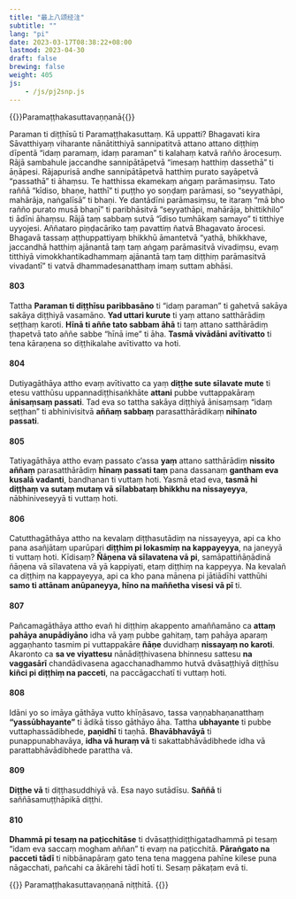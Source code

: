 ```yaml
---
title: "最上八颂经注"
subtitle: ""
lang: "pi"
date: 2023-03-17T08:38:22+08:00
lastmod: 2023-04-30
draft: false
brewing: false
weight: 405
js:
    - /js/pj2snp.js
---
```


{{<subtitle>}}Paramaṭṭhakasuttavaṇṇanā{{</subtitle>}}

Paraman ti diṭṭhīsū ti Paramaṭṭhakasuttaṃ. Kā uppatti? Bhagavati kira Sāvatthiyaṃ viharante nānātitthiyā sannipatitvā attano attano diṭṭhiṃ dīpentā “idaṃ paramaṃ, idaṃ paraman” ti kalahaṃ katvā rañño ārocesuṃ. Rājā sambahule jaccandhe sannipātāpetvā “imesaṃ hatthiṃ dassethā” ti āṇāpesi. Rājapurisā andhe sannipātāpetvā hatthiṃ purato sayāpetvā “passathā” ti āhaṃsu. Te hatthissa ekamekaṃ aṅgaṃ parāmasiṃsu. Tato raññā “kīdiso, bhaṇe, hatthī” ti puṭṭho yo soṇḍaṃ parāmasi, so “seyyathāpi, mahārāja, naṅgalīsā” ti bhaṇi. Ye dantādīni parāmasiṃsu, te itaraṃ “mā bho rañño purato musā bhaṇī” ti paribhāsitvā “seyyathāpi, mahārāja, bhittikhilo” ti ādīni āhaṃsu. Rājā taṃ sabbaṃ sutvā “īdiso tumhākaṃ samayo” ti titthiye uyyojesi. Aññataro piṇḍacāriko taṃ pavattiṃ ñatvā Bhagavato ārocesi. Bhagavā tassaṃ aṭṭhuppattiyaṃ bhikkhū āmantetvā “yathā, bhikkhave, jaccandhā hatthiṃ ajānantā taṃ taṃ aṅgaṃ parāmasitvā vivadiṃsu, evaṃ titthiyā vimokkhantikadhammaṃ ajānantā taṃ taṃ diṭṭhiṃ parāmasitvā vivadantī” ti vatvā dhammadesanatthaṃ imaṃ suttam abhāsi.

#### 803

Tattha **Paraman ti diṭṭhīsu paribbasāno** ti “idaṃ paraman” ti gahetvā sakāya sakāya diṭṭhiyā vasamāno. **Yad uttari kurute** ti yaṃ attano satthārādiṃ seṭṭhaṃ karoti. **Hīnā ti aññe tato sabbam āhā** ti taṃ attano satthārādiṃ ṭhapetvā tato aññe sabbe “hīnā ime” ti āha. **Tasmā vivādāni avītivatto** ti tena kāraṇena so diṭṭhikalahe avītivatto va hoti.

#### 804

Dutiyagāthāya attho evaṃ avītivatto ca yaṃ **diṭṭhe sute sīlavate mute** ti etesu vatthūsu uppannadiṭṭhisaṅkhāte **attani** pubbe vuttappakāraṃ **ānisaṃsaṃ passati**. Tad eva so tattha sakāya diṭṭhiyā ānisaṃsaṃ “idaṃ seṭṭhan” ti abhinivisitvā **aññaṃ sabbaṃ** parasatthārādikaṃ **nihīnato passati**.

#### 805

Tatiyagāthāya attho evaṃ passato c’assa **yaṃ** attano satthārādiṃ **nissito aññaṃ** parasatthārādiṃ **hīnaṃ passati taṃ** pana dassanaṃ **gantham eva kusalā vadanti**, bandhanan ti vuttaṃ hoti. Yasmā etad eva, **tasmā hi diṭṭhaṃ va sutaṃ mutaṃ vā sīlabbataṃ bhikkhu na nissayeyya**, nābhiniveseyyā ti vuttaṃ hoti.

#### 806

Catutthagāthāya attho na kevalaṃ diṭṭhasutādiṃ na nissayeyya, api ca kho pana asañjātaṃ uparūpari **diṭṭhim pi lokasmiṃ na kappayeyya**, na janeyyā ti vuttaṃ hoti. Kīdisaṃ? **Ñāṇena vā sīlavatena vā pi**, samāpattiñāṇādinā ñāṇena vā sīlavatena vā yā kappiyati, etaṃ diṭṭhiṃ na kappeyya. Na kevalañ ca diṭṭhiṃ na kappayeyya, api ca kho pana mānena pi jātiādīhi vatthūhi **samo ti attānam anūpaneyya, hīno na maññetha visesi vā pī** ti.

#### 807

Pañcamagāthāya attho evañ hi diṭṭhiṃ akappento amaññamāno ca **attaṃ pahāya anupādiyāno** idha vā yaṃ pubbe gahitaṃ, taṃ pahāya aparaṃ aggaṇhanto tasmim pi vuttappakāre **ñāṇe** duvidhaṃ **nissayaṃ no karoti**. Akaronto ca **sa ve viyattesu** nānādiṭṭhivasena bhinnesu sattesu **na vaggasārī** chandādivasena agacchanadhammo hutvā dvāsaṭṭhiyā diṭṭhīsu **kiñci pi diṭṭhiṃ na pacceti**, na paccāgacchatī ti vuttaṃ hoti.

#### 808

Idāni yo so imāya gāthāya vutto khīṇāsavo, tassa vaṇṇabhaṇanatthaṃ **“yassūbhayante”** ti ādikā tisso gāthāyo āha. Tattha **ubhayante** ti pubbe vuttaphassādibhede, **paṇidhī** ti taṇhā. **Bhavābhavāyā** ti punappunabhavāya, **idha vā huraṃ vā** ti sakattabhāvādibhede idha vā parattabhāvādibhede parattha vā.

#### 809

**Diṭṭhe vā** ti diṭṭhasuddhiyā vā. Esa nayo sutādīsu. **Saññā** ti saññāsamuṭṭhāpikā diṭṭhi.

#### 810

**Dhammā pi tesaṃ na paṭicchitāse** ti dvāsaṭṭhidiṭṭhigatadhammā pi tesaṃ “idam eva saccaṃ mogham aññan” ti evaṃ na paṭicchitā. **Pāraṅgato na pacceti tādī** ti nibbānapāraṃ gato tena tena maggena pahīne kilese puna nāgacchati, pañcahi ca ākārehi tādī hotī ti. Sesaṃ pākaṭam evā ti.

{{<eof>}}
    Paramaṭṭhakasuttavaṇṇanā niṭṭhitā.
{{</eof>}}